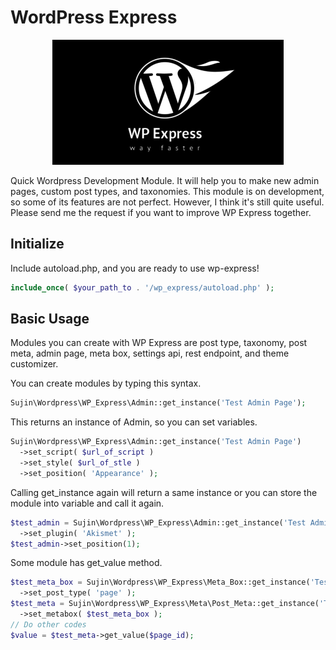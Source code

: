 # WordPress Express
<p align="center">
  <img src="logo.png">
</p>

Quick Wordpress Development Module. It will help you to make new admin pages, custom post types, and taxonomies. This module is on development, so some of its features are not perfect. However, I think it's still quite useful. Please send me the request if you want to improve WP Express together.

## Initialize
Include autoload.php, and you are ready to use wp-express!

```php
include_once( $your_path_to . '/wp_express/autoload.php' );
```
## Basic Usage
Modules you can create with WP Express are post type, taxonomy, post meta, admin page, meta box, settings api, rest endpoint, and theme customizer.

You can create modules by typing this syntax.
```php
Sujin\Wordpress\WP_Express\Admin::get_instance('Test Admin Page');
```

This returns an instance of Admin, so you can set variables.
```php
Sujin\Wordpress\WP_Express\Admin::get_instance('Test Admin Page')
  ->set_script( $url_of_script )
  ->set_style( $url_of_stle )
  ->set_position( 'Appearance' );
```

Calling get_instance again will return a same instance or you can store the module into variable and call it again.
```php
$test_admin = Sujin\Wordpress\WP_Express\Admin::get_instance('Test Admin Page')
  ->set_plugin( 'Akismet' );
$test_admin->set_position(1);
```

Some module has get_value method.
```php
$test_meta_box = Sujin\Wordpress\WP_Express\Meta_Box::get_instance('Test Meta Box')
  ->set_post_type( 'page' );
$test_meta = Sujin\Wordpress\WP_Express\Meta\Post_Meta::get_instance('Test Meta')
  ->set_metabox( $test_meta_box );
// Do other codes
$value = $test_meta->get_value($page_id);
```
